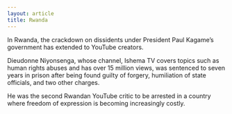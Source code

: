 ```yaml
---
layout: article
title: Rwanda
---
```

In Rwanda, the crackdown on dissidents under President Paul Kagame’s government has extended to YouTube creators.

Dieudonne Niyonsenga, whose channel, Ishema TV covers topics such as human rights abuses and has over 15 million views, was sentenced to seven years in prison after being found guilty of forgery, humiliation of state officials, and two other charges.

He was the second Rwandan YouTube critic to be arrested in a country where freedom of expression is becoming increasingly costly.